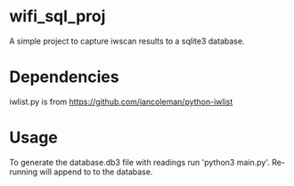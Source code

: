 # wifi_sql_proj
A simple project to capture iwscan results to a sqlite3 database.

# Dependencies
iwlist.py is from https://github.com/iancoleman/python-iwlist

# Usage
To generate the database.db3 file with readings run 'python3 main.py'.
Re-running will append to to the database.
